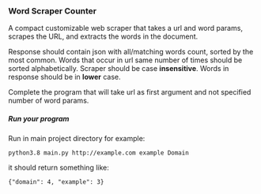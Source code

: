 ### Word Scraper Counter

A compact customizable web scraper that takes a url and word params, scrapes the URL, and extracts the words in the document. 

Response should contain json with all/matching words count, sorted by the most common. Words that occur in url same number
of times should be sorted alphabetically. Scraper should be case <b>insensitive</b>. Words in response should be in <b>lower</b> case.

Complete the program that will take url as first argument and not specified number of word params.

##### Run your program
Run in main project directory for example:
```
python3.8 main.py http://example.com example Domain
```
it should return something like:
```
{"domain": 4, "example": 3}
```